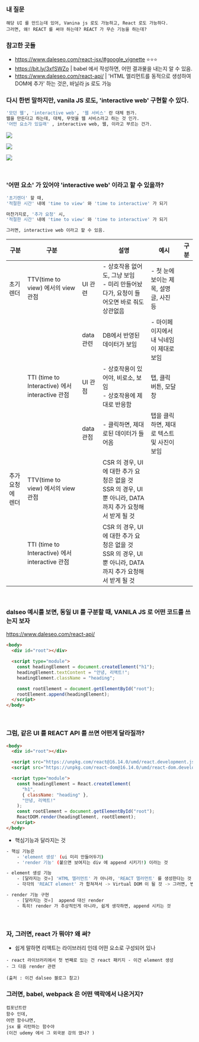 

### 내 질문 
```
해당 UI 를 만드는데 있어, Vanina js 로도 가능하고, React 로도 가능하다. 
그러면, 왜! REACT 를 써야 하는데? REACT 가 무슨 기능을 하는데? 
```


### 참고한 곳들 
- https://www.daleseo.com/react-jsx/#google_vignette ⭐⭐⭐ 
- https://bit.ly/3xfSWZo | babel 에서 작성하면, 어떤 결과물을 내는지 알 수 있음. 
- https://www.daleseo.com/react-api/ | 'HTML 엘리먼트를 동적으로 생성하여 DOM에 추가' 하는 것은, 바닐라 js 로도 가능



### 다시 한번 말하지만, vanila JS 로도, 'interactive web' 구현할 수 있다. 

```  bash
'모던 웹', 'interactive web', '웹 서비스' 란 대체 뭔가. 
웹을 만든다고 하는데, 대체, 무엇을 웹 서비스라고 하는 것 인가. 
'어떤 요소가 있길래' , interactive web, 웹, 이라고 부르는 건가. 
```


![](https://i.imgur.com/kMA5XJE.png)

![](https://i.imgur.com/IhpCoaJ.png)

![](https://i.imgur.com/DQnjVLt.png)



<br>


### '어떤 요소' 가 있어야 'interactive web' 이라고 할 수 있을까?

``` bash
'초기렌더' 할 때, 
'적절한 시간' 내에 'time to view' 와 'time to interactive' 가 되기

마찬가지로, '추가 요청' 시, 
'적절한 시간' 내에 'time to view' 와 'time to interactive' 가 되기

그러면, interactive web 이라고 할 수 있음. 
```

| 구분        | 구분                                          |         | 설명                                                                           | 예시                        | 구분  |
| --------- | ------------------------------------------- | ------- | ---------------------------------------------------------------------------- | ------------------------- | --- |
| 초기렌더      | TTV(time to view) 에서의 view 관점               | UI 관련   | - 상호작용 없어도, 그냥 보임<br>- 미리 만들어놨다가, 요청이 들어오면 바로 줘도 상관없음                        | - 첫 눈에 보이는 제목, 설명 글, 사진 등 |     |
|           |                                             | data 관련 | DB에서 반영된 데이터가 보임                                                             | - 마이페이지에서 내 닉네임이 제대로 보임   |     |
|           | TTI (time to Interactive) 에서 interactive 관점 | UI 관점   | - 상호작용이 있어야, 비로소, 보임<br>- 상호작용에 제대로 반응함                                      | 탭, 클릭 버튼, 모달 창            |     |
|           |                                             | data 관점 | - 클릭하면, 제대로된 데이터가 들어옴                                                        | 탭을 클릭하면, 제대로 텍스트 및 사진이 보임 |     |
| 추가 요청에 렌더 | TTV(time to view) 에서의 view 관점               |         | CSR 의 경우, UI 에 대한 추가 요청은 없을 것 <br>SSR 의 경우, UI 뿐 아니라, DATA 까지 추가 요청해서 받게 될 것 |                           |     |
|           | TTI (time to Interactive) 에서 interactive 관점 |         | CSR 의 경우, UI 에 대한 추가 요청은 없을 것 <br>SSR 의 경우, UI 뿐 아니라, DATA 까지 추가 요청해서 받게 될 것 |                           |     |

<br>

### dalseo 예시를 보면, 동일 UI 를 구분할 때, VANILA JS 로 어떤 코드를 쓰는지 보자 
https://www.daleseo.com/react-api/
```html
<body>
  <div id="root"></div>

  <script type="module">
    const headingElement = document.createElement("h1");
    headingElement.textContent = "안녕, 리액트!";
    headingElement.className = "heading";

    const rootElement = document.getElementById("root");
    rootElement.append(headingElement);
  </script>
</body>
```


<br>

### 그럼, 같은 UI 를 REACT API 를 쓰면 어떤게 달라질까? 
```html
<body>
  <div id="root"></div>

  <script src="https://unpkg.com/react@16.14.0/umd/react.development.js"></script>
  <script src="https://unpkg.com/react-dom@16.14.0/umd/react-dom.development.js"></script>

  <script type="module">
    const headingElement = React.createElement(
      "h1",
      { className: "heading" },
      "안녕, 리액트!"
    );
    const rootElement = document.getElementById("root");
    ReactDOM.render(headingElement, rootElement);
  </script>
</body>
```


- 핵심기능과 달라지는 것 
``` BASH 
- 핵심 기능은 
	- 'element 생성' (ui 미리 만들어두기)
	- 'render 기능' (붙으면 보여지는 div 에 append 시키기!) 이라는 것

- element 생성 기능 
	- [달라지는 것⭐] 'HTML 엘러먼트' 가 아니라, 'REACT 엘러먼트' 를 생성한다는 것 
	- 각각의 'REACT element' 가 합쳐져서 -> Virtual DOM 이 될 것 -> 그러면, 변화된 요소를 한번에 계산하기 편할 것 

- render 기능 구현
	- [달라지는 것⭐]  append 대신 render
	- 특히! render 가 추상적인게 아니라, 쉽게 생각하면, append 시키는 것
```



<br>

### 자, 그러면, react 가 뭐야? 왜 써? 

- 쉽게 말하면 리액트는 라이브러리 인데 어떤 요소로 구성되어 있나
```
- react 라이브러리에서 첫 번째로 있는 건 react 패키지 - 이건 element 생성 
- 그 다음 render 관련 

(출처 : 이건 dalseo 블로그 참고)
```


### 그러면, babel, webpack 은 어떤 맥락에서 나온거지? 

```
컴포넌트란 
함수 인데, 
어떤 함수냐면, 
jsx 를 리턴하는 함수야 
(이건 udemy 에서 그 외국분 강의 였나? )
```


